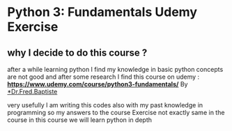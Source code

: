# Python 3: Fundamentals Udemy Exercise

## **why I decide to do this course ?**

after a while learning python I find my knowledge in basic python concepts are 
not good and after some research I find this course on udemy :
 **https://www.udemy.com/course/python3-fundamentals/** By  [*Dr.Fred.Baptiste](https://github.com/fbaptiste)

very usefully I am writing this codes also with my past knowledge in programming so my answers to the course Exercise
not exactly same in the course 
in this course we will learn python in depth
